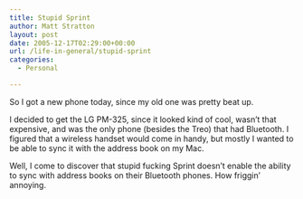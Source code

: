 ```yaml
---
title: Stupid Sprint
author: Matt Stratton
layout: post
date: 2005-12-17T02:29:00+00:00
url: /life-in-general/stupid-sprint
categories:
  - Personal

---
```

So I got a new phone today, since my old one was pretty beat up.

I decided to get the LG PM-325, since it looked kind of cool, wasn&#8217;t that expensive, and was the only phone (besides the Treo) that had Bluetooth. I figured that a wireless handset would come in handy, but mostly I wanted to be able to sync it with the address book on my Mac.

Well, I come to discover that stupid fucking Sprint doesn&#8217;t enable the ability to sync with address books on their Bluetooth phones. How friggin&#8217; annoying.